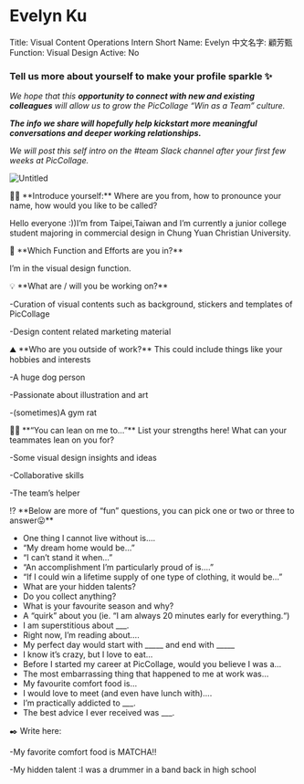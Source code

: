 # Evelyn Ku

Title: Visual Content Operations Intern
Short Name: Evelyn
中文名字: 顧芳甄
Function: Visual Design
Active: No

### Tell us more about yourself to make your profile sparkle ✨

*We hope that this **opportunity to connect with new and existing colleagues** will allow us to grow the PicCollage “Win as a Team” culture.* 

***The info we share will hopefully help kickstart more meaningful conversations and deeper working relationships.*** 

*We will post this self intro on the #team Slack channel after your first few weeks at PicCollage.* 

![Untitled](Evelyn%20Ku%20dd92e5b0a8614f60819fee0d3df4b529/Untitled.png)

<aside>
👋🏻 **Introduce yourself:** Where are you from, how to pronounce your name, how would you like to be called?

</aside>

Hello everyone :))I’m from Taipei,Taiwan and I’m currently a junior college student majoring in commercial design in Chung Yuan Christian University.

<aside>
💼 **Which Function and Efforts are you in?**

</aside>

I’m in the visual design function.

<aside>
💡 **What are / will you be working on?**

</aside>

-Curation of visual contents such as background, stickers and templates of PicCollage

-Design content related marketing material

<aside>
⛰️ **Who are you outside of work?** This could include things like your hobbies and interests

</aside>

-A huge dog person

-Passionate about illustration and art

-(sometimes)A gym rat

<aside>
💪🏻 **“You can lean on me to…”** List your strengths here! What can your teammates lean on you for?

</aside>

-Some visual design insights and ideas

-Collaborative skills

-The team’s helper

<aside>
⁉️ **Below are more of “fun” questions, you can pick one or two or three to answer😛**

</aside>

- One thing I cannot live without is….
- “My dream home would be…”
- “I can’t stand it when…”
- “An accomplishment I’m particularly proud of is….”
- “If I could win a lifetime supply of one type of clothing, it would be…”
- What are your hidden talents?
- Do you collect anything?
- What is your favourite season and why?
- A “quirk” about you (ie. “I am always 20 minutes early for everything.“)
- I am superstitious about ___.
- Right now, I’m reading about….
- My perfect day would start with _____ and end with _____
- I know it’s crazy, but I love to eat…
- Before I started my career at PicCollage, would you believe I was a…
- The most embarrassing thing that happened to me at work was…
- My favourite comfort food is…
- I would love to meet (and even have lunch with)….
- I’m practically addicted to ___.
- The best advice I ever received was ___.

<aside>
✒️ Write here:

</aside>

-My favorite comfort food is MATCHA!!

-My hidden talent :I was a drummer in a band back in high school